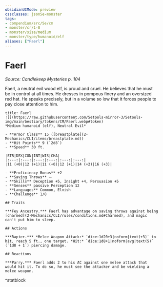 ```yaml
---
obsidianUIMode: preview
cssclasses: json5e-monster
tags:
- compendium/src/5e/cm
- monster/cr/1-8
- monster/size/medium
- monster/type/humanoid/elf
aliases: ["Faerl"]
---
```

# Faerl
*Source: Candlekeep Mysteries p. 104*  

Faerl, a neutral evil wood elf, is proud and cruel. He believes that he must be in control at all times. He dresses in pompous finery and an oversized red hat. He speaks precisely, but in a volume so low that it forces people to pay close attention to him.

```ad-statblock
title: Faerl
![](https://raw.githubusercontent.com/5etools-mirror-3/5etools-img/main/bestiary/tokens/CM/Faerl.webp#token)
*Medium humanoid (elf), Neutral Evil*

- **Armor Class** 15 ([breastplate](2-Mechanics/CLI/items/breastplate.md))
- **Hit Points** 9 (`2d8`)
- **Speed** 30 ft.

|STR|DEX|CON|INT|WIS|CHA|
|:---:|:---:|:---:|:---:|:---:|:---:|
|11 (+0)|12 (+1)|11 (+0)|12 (+1)|14 (+2)|16 (+3)|

- **Proficiency Bonus** +2
- **Saving Throws** ⏤
- **Skills** Deception +5, Insight +4, Persuasion +5
- **Senses** passive Perception 12
- **Languages** Common, Elvish
- **Challenge** 1/8

## Traits

***Fey Ancestry.*** Faerl has advantage on saving throws against being [charmed](2-Mechanics/CLI/rules/conditions.md#Charmed), and magic can't put him to sleep.

## Actions

***Rapier.*** *Melee Weapon Attack:* `dice:1d20+3|noform|text(+3)` to hit, reach 5 ft., one target. *Hit:* `dice:1d8+1|noform|avg|text(5)` (`1d8 + 1`) piercing damage.

## Reactions

***Parry.*** Faerl adds 2 to his AC against one melee attack that would hit it. To do so, he must see the attacker and be wielding a melee weapon.
```
^statblock
